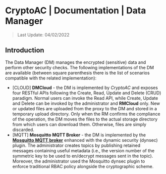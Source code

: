 # CryptoAC | Documentation | Data Manager

> Last Update: 04/02/2022

## Introduction

The Data Manager (DM) manages the encrypted (sensitive) data and perform other security checks. The following implementations of the DM are available (between square parenthesis there is the list of scenarios compatible with the related implementation):
* [CLOUD] **DMCloud** - the DM is implemented by *CryptoAC* and exposes four RESTful APIs following the Create, Read, Update and Delete (CRUD) paradigm. Normal users can invoke the Read API, while Create, Update and Delete can be invoked by the administrator and **RMCloud** only. New or updated files are uploaded from the proxy to the DM and stored in a temporary upload directory. Only when the RM confirms the compliance of the operation, the DM moves the files to the actual storage directory from which users can download them. Otherwise, files are simply discarded.
* [MQTT] **Mosquitto MQTT Broker** - the DM is implemented by the [**Mosquitto MQTT broker**](https://mosquitto.org/) enhanced with the dynamic security (dynsec) plugin. The administrator creates topics by publishing retained messages containing useful metadata (i.e., the version number of the symmetric key to be used to en/decrypt messages sent in the topic). Moreover, the administrator used the Mosquitto dynsec plugin to enforce traditional RBAC policy alongside the cryptographic scheme.
